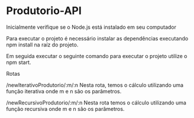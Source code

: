 # Produtorio-API

Inicialmente verifique se o Node.js está instalado em seu computador

Para executar o projeto é necessário instalar as dependências executando npm install na raíz do projeto.

Em seguida executar o seguinte comando para executar o projeto utilize o npm start.

Rotas

/newIterativoProdutorio/:m/:n
Nesta rota, temos o cálculo utilizando uma função iterativa onde m e n são os parâmetros.

/newRecursivoProdutorio/:m/:n
Nesta rota temos o cálculo utilizando uma função recursiva onde m e n são os parâmetros.
